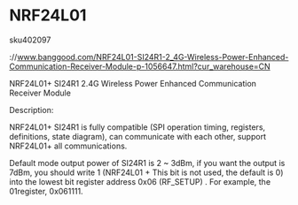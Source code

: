 # NRF24L01

sku402097



://www.banggood.com/NRF24L01-SI24R1-2_4G-Wireless-Power-Enhanced-Communication-Receiver-Module-p-1056647.html?cur_warehouse=CN


NRF24L01+ SI24R1 2.4G Wireless Power Enhanced Communication Receiver Module

Description:

NRF24L01+ SI24R1 is fully compatible (SPI operation timing, registers, definitions, state diagram), can communicate with each other, support NRF24L01+ all communications.
 
 Default mode output power of SI24R1 is 2 ~ 3dBm, if you want the output is 7dBm, you should write 1 (NRF24L01 + This bit is not used, the default is 0) into the lowest bit register address 0x06 (RF_SETUP) . For example, the 01register, 0x061111.


